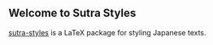 ## Welcome to Sutra Styles

[sutra-styles](sutra-styles.pdf) is a LaTeX package for styling Japanese texts.
